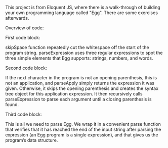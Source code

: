 This project is from Eloquent JS, where there is a walk-through of building
your own programming language called "Egg".  There are some exercises afterwards.


Overview of code:

First code block:

skipSpace function repeatedly cut the whitespace off the start of the program string.
parseExpression uses three regular expressions to spot the three simple 
elements that Egg supports: strings, numbers, and words.

Second code block:

If the next character in the program is not an opening parenthesis, 
this is not an application, and parseApply simply returns the expression it was given.
Otherwise, it skips the opening parenthesis and creates the syntax tree object for this application expression. 
It then recursively calls parseExpression to parse each argument until a closing parenthesis is found.

Third code block:

This is all we need to parse Egg. We wrap it in a convenient parse function that 
verifies that it has reached the end of the input string after parsing the expression 
(an Egg program is a single expression), and that gives us the program’s data structure.